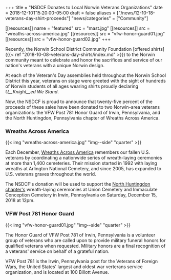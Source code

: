 +++
title = "NSDCF Donates to Local Norwin Veterans Organizations"
date  = 2018-12-10T15:20:00-05:00
draft = false
aliases = ["/news/12-10-18-veterans-day-shirt-proceeds"]
"news/categories" = ["Community"]

[[resources]]
  name = "featured"
  src  = "mast.jpg"
[[resources]]
  src  = "wreaths-across-america.jpg"
[[resources]]
  src  = "vfw-honor-guard01.jpg"
[[resources]]
  src  = "vfw-honor-guard02.jpg"
+++

Recently, the Norwin School District Community Foundation [offered shirts]({{< ref "2018-10-08-veterans-day-shirts/index.md" >}}) to the Norwin community meant to celebrate and honor the sacrifices and service of our nation's veterans with a unique Norwin design.

At each of the Veteran's Day assemblies held throughout the Norwin School District this year, veterans on stage were greeted with the sight of hundreds of Norwin students of all ages wearing shirts proudly declaring *U__Knight__ed We Stand*.

Now, the NSDCF is proud to announce that twenty-five percent of the proceeds of these sales have been donated to two Norwin-area veterans organizations: the VFW Post 781 Honor Guard of Irwin, Pennsylvania, and the North Huntingdon, Pennsylvania chapter of Wreaths Across America.

### Wreaths Across America

{{< img "wreaths-across-america.jpg" "img--side" "quarter" >}}

Each December, [Wreaths Across America](https://www.wreathsacrossamerica.org/) remembers our fallen U.S. veterans by coordinating a nationwide series of wreath-laying ceremonies at more than 1,400 cemeteries. Their mission started in 1992 with laying wreaths at Arlington National Cemetery, and since 2005, has expanded to U.S. veterans graves throughout the world.

The NSDCF's donation will be used to support the [North Huntingdon chapter's](https://www.wreathsacrossamerica.org/pages/42733/Overview/?relatedId=0) wreath-laying ceremonies at Union Cemetery and Immaculate Conception Cemetery in Irwin, Pennsylvania on Saturday, December 15, 2018 at 12pm.

### VFW Post 781 Honor Guard

{{< img "vfw-honor-guard01.jpg" "img--side" "quarter" >}}

The Honor Guard of VFW Post 781 of Irwin, Pennsylvania is a volunteer group of veterans who are called upon to provide military funeral honors for qualified veterans when requested. Military honors are a final recognition of a veterans' service on behalf of a grateful nation.

VFW Post 781 is the Irwin, Pennsylvania post for the Veterans of Foreign Wars, the United States' largest and oldest war verterans service organization, and is located at 100 Billott Avenue.
